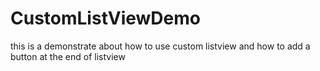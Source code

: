 CustomListViewDemo
==================

this is a demonstrate about how to use custom listview and how to  add a button at the end of listview 
